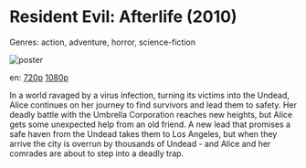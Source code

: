 # Resident Evil: Afterlife (2010)

Genres: action, adventure, horror, science-fiction

![poster](http://image.tmdb.org/t/p/w500/szUA5nI2209cCQIv8iIP6tOw8Rf.jpg)

en:
  [720p](magnet:?xt=urn:btih:775FD2C0E779D137EE7E8A7EF42E7123ADE15D19&tr=udp://glotorrents.pw:6969/announce&tr=udp://tracker.opentrackr.org:1337/announce&tr=udp://torrent.gresille.org:80/announce&tr=udp://tracker.openbittorrent.com:80&tr=udp://tracker.coppersurfer.tk:6969&tr=udp://tracker.leechers-paradise.org:6969&tr=udp://p4p.arenabg.ch:1337&tr=udp://tracker.internetwarriors.net:1337)
  [1080p](magnet:?xt=urn:btih:70DF748268C522F47848CDE1E58D26995D3CD736&tr=udp://glotorrents.pw:6969/announce&tr=udp://tracker.opentrackr.org:1337/announce&tr=udp://torrent.gresille.org:80/announce&tr=udp://tracker.openbittorrent.com:80&tr=udp://tracker.coppersurfer.tk:6969&tr=udp://tracker.leechers-paradise.org:6969&tr=udp://p4p.arenabg.ch:1337&tr=udp://tracker.internetwarriors.net:1337)
  


In a world ravaged by a virus infection, turning its victims into the Undead, Alice continues on her journey to find survivors and lead them to safety. Her deadly battle with the Umbrella Corporation reaches new heights, but Alice gets some unexpected help from an old friend. A new lead that promises a safe haven from the Undead takes them to Los Angeles, but when they arrive the city is overrun by thousands of Undead - and Alice and her comrades are about to step into a deadly trap.